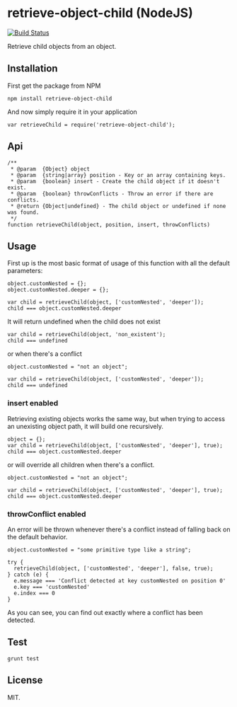 # retrieve-object-child (NodeJS)

[![Build Status](https://travis-ci.org/boljen/retrieve-object-child.svg)](https://travis-ci.org/boljen/retrieve-object-child)

Retrieve child objects from an object.

## Installation

First get the package from NPM

    npm install retrieve-object-child

And now simply require it in your application

    var retrieveChild = require('retrieve-object-child');

## Api

    /**
     * @param  {Object} object
     * @param  {string|array} position - Key or an array containing keys.
     * @param  {boolean} insert - Create the child object if it doesn't exist.
     * @param  {boolean} throwConflicts - Throw an error if there are conflicts.
     * @return {Object|undefined} - The child object or undefined if none was found.
     */
    function retrieveChild(object, position, insert, throwConflicts)

## Usage

First up is the most basic format of usage of this function with all the default
parameters:

    object.customNested = {};
    object.customNested.deeper = {};

    var child = retrieveChild(object, ['customNested', 'deeper']);
    child === object.customNested.deeper

It will return undefined when the child does not exist

    var child = retrieveChild(object, 'non_existent');
    child === undefined

or when there's a conflict

    object.customNested = "not an object";

    var child = retrieveChild(object, ['customNested', 'deeper']);
    child === undefined

### insert enabled
Retrieving existing objects works the same way, but when trying to access an
unexisting object path, it will build one recursively.

    object = {};
    var child = retrieveChild(object, ['customNested', 'deeper'], true);
    child === object.customNested.deeper

or will override all children when there's a conflict.

    object.customNested = "not an object";

    var child = retrieveChild(object, ['customNested', 'deeper'], true);
    child === object.customNested.deeper

### throwConflict enabled

An error will be thrown whenever there's a conflict instead of falling back on
the default behavior.

    object.customNested = "some primitive type like a string";

    try {
      retrieveChild(object, ['customNested', 'deeper'], false, true);
    } catch (e) {
      e.message === 'Conflict detected at key customNested on position 0'
      e.key === 'customNested'
      e.index === 0
    }

As you can see, you can find out exactly where a conflict has been detected.

## Test

    grunt test

## License

MIT.
